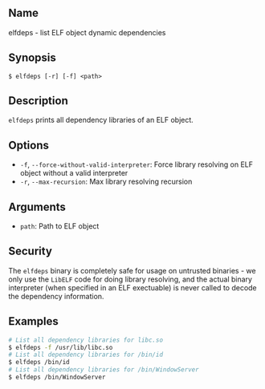 ## Name

elfdeps - list ELF object dynamic dependencies

## Synopsis

```**sh
$ elfdeps [-r] [-f] <path>
```

## Description

`elfdeps` prints all dependency libraries of an ELF object.

## Options

* `-f`, `--force-without-valid-interpreter`: Force library resolving on ELF 
    object without a valid interpreter
* `-r`, `--max-recursion`: Max library resolving recursion

## Arguments

* `path`: Path to ELF object

## Security

The `elfdeps` binary is completely safe for usage on untrusted binaries - 
we only use the `LibELF` code for doing library resolving, and the actual 
binary interpreter (when specified in an ELF exectuable) is never called to
decode the dependency information.

## Examples

```sh
# List all dependency libraries for libc.so
$ elfdeps -f /usr/lib/libc.so
# List all dependency libraries for /bin/id
$ elfdeps /bin/id
# List all dependency libraries for /bin/WindowServer
$ elfdeps /bin/WindowServer
```
